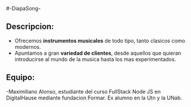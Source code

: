 #-DiapaSong-

## Descripcion:
- Ofrecemos **instrumentos musicales** de todo tipo, tanto clasicos como modernos. 
- Apuntamos a gran **variedad de clientes**, desde aquellos que quieran introducirse al mundo de la musica hasta los mas experimentados.

## Equipo:
 -Maximiliano Alonso, estudiante del curso FullStack Node JS en DigitalHause mediante fundacion Formar. Ex alumno en la Utn y la UNab.